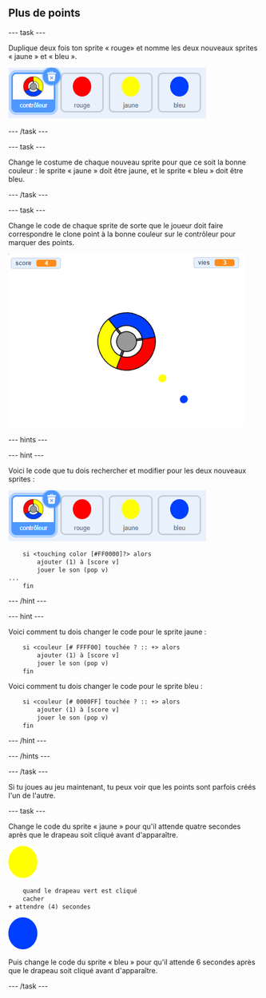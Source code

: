 ## Plus de points

\--- task \---

Duplique deux fois ton sprite « rouge» et nomme les deux nouveaux sprites « jaune » et « bleu ».

![capture d’écran](images/dots-more-dots.png)

\--- /task \---

\--- task \---

Change le costume de chaque nouveau sprite pour que ce soit la bonne couleur : le sprite « jaune » doit être jaune, et le sprite « bleu » doit être bleu.

\--- /task \---

\--- task \---

Change le code de chaque sprite de sorte que le joueur doit faire correspondre le clone point à la bonne couleur sur le contrôleur pour marquer des points.

![capture d'écran](images/dots-all-test.png)

\--- hints \---

\--- hint \---

Voici le code que tu dois rechercher et modifier pour les deux nouveaux sprites :

![capture d'écran](images/dots-more-dots.png)

```blocks3
    si <touching color [#FF0000]?> alors
        ajouter (1) à [score v]
        jouer le son (pop v)
...
    fin
```

\--- /hint \---

\--- hint \---

Voici comment tu dois changer le code pour le sprite jaune :

```blocks3
    si <couleur [# FFFF00] touchée ? :: +> alors
        ajouter (1) à [score v]
        jouer le son (pop v)
    fin
```

Voici comment tu dois changer le code pour le sprite bleu :

```blocks3
    si <couleur [# 0000FF] touchée ? :: +> alors
        ajouter (1) à [score v]
        jouer le son (pop v)
    fin
```

\--- /hint \---

\--- /hints \---

\--- /task \---

Si tu joues au jeu maintenant, tu peux voir que les points sont parfois créés l'un de l'autre.

\--- task \---

Change le code du sprite « jaune » pour qu'il attende quatre secondes après que le drapeau soit cliqué avant d'apparaître.

![Point jaune](images/yellow-sprite.png)

```blocks3
    quand le drapeau vert est cliqué
    cacher
+ attendre (4) secondes
```

![Point bleu](images/blue-sprite.png)

Puis change le code du sprite « bleu » pour qu'il attende 6 secondes après que le drapeau soit cliqué avant d'apparaître.

\--- /task \---